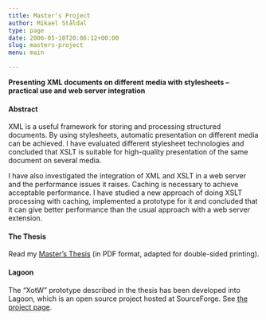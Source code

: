 ```yaml
---
title: Master’s Project
author: Mikael Ståldal
type: page
date: 2006-05-10T20:06:12+00:00
slug: masters-project
menu: main

---
```

**Presenting XML documents on different media with stylesheets &#8211; practical use and web server integration**

#### Abstract

XML is a useful framework for storing and processing structured documents. By using stylesheets, automatic presentation on different media can be achieved. I have evaluated different stylesheet technologies and concluded that XSLT is suitable for high-quality presentation of the same document on several media.

I have also investigated the integration of XML and XSLT in a web server and the performance issues it raises. Caching is necessary to achieve acceptable performance. I have studied a new approach of doing XSLT processing with caching, implemented a prototype for it and concluded that it can give better performance than the usual approach with a web server extension.

#### The Thesis

Read my [Master&#8217;s Thesis][1] (in PDF format, adapted for double-sided printing).

#### Lagoon

The &#8220;XotW&#8221; prototype described in the thesis has been developed into Lagoon, which is an open source project hosted at SourceForge. See [the project page][2].

 [1]: /tech/thesis.pdf
 [2]: https://github.com/mikaelstaldal/Lagoon